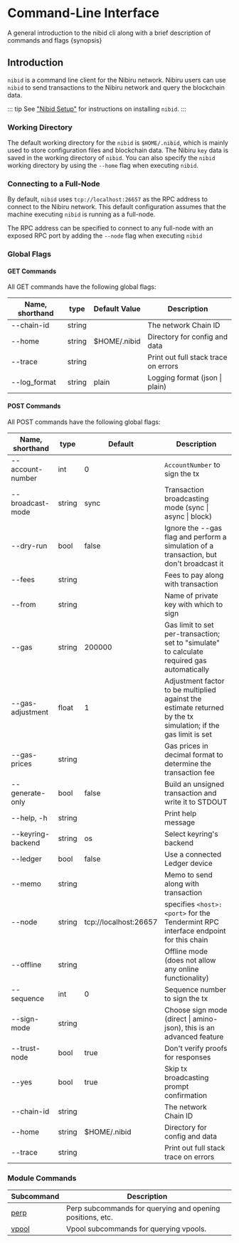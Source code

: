# Command-Line Interface

A general introduction to the nibid cli along with a brief description of commands and flags {synopsis}

## Introduction

`nibid` is a command line client for the Nibiru network. Nibiru users can use `nibid` to send transactions to the Nibiru network and query the blockchain data.

::: tip
See ["Nibid Setup"](../run-nodes/nibid-binary) for instructions on installing `nibid`.
:::

### Working Directory

The default working directory for the `nibid` is `$HOME/.nibid`, which is mainly used to store configuration files and blockchain data. The Nibiru `key` data is saved in the working directory of `nibid`. You can also specify the `nibid` working directory by using the `--home` flag when executing `nibid`.

### Connecting to a Full-Node

By default, `nibid` uses `tcp://localhost:26657` as the RPC address to connect to the Nibiru network. This default configuration assumes that the machine executing `nibid` is running as a full-node.

The RPC address can be specified to connect to any full-node with an exposed RPC port by adding the `--node` flag when executing `nibid`

### Global Flags

#### GET Commands

All GET commands have the following global flags:

| Name, shorthand | type   | Default Value | Description                          |
| --------------- | ------ | ------------- | ------------------------------------ |
| --chain-id      | string |               | The network Chain ID                 |
| --home          | string | $HOME/.nibid  | Directory for config and data        |
| --trace         | string |               | Print out full stack trace on errors |
| --log\_format   | string | plain         | Logging format (json \| plain)       |

#### POST Commands

All POST commands have the following global flags:

| Name, shorthand   | type   | Default               | Description
| ----------------- | ------ | --------------------- | -------------------------------------------------------------------------------------------------------------- |
| --account-number  | int    | 0                     | `AccountNumber` to sign the tx
| --broadcast-mode  | string | sync                  | Transaction broadcasting mode (sync \| async \| block)
| --dry-run         | bool   | false                 | Ignore the --gas flag and perform a simulation of a transaction, but don't broadcast it                        |
| --fees            | string |                       | Fees to pay along with transaction
| --from            | string |                       | Name of private key with which to sign
| --gas             | string | 200000                | Gas limit to set per-transaction; set to "simulate" to calculate required gas automatically                    |
| --gas-adjustment  | float  | 1                     | Adjustment factor to be multiplied against the estimate returned by the tx simulation; if the gas limit is set |
| --gas-prices      | string |                       | Gas prices in decimal format to determine the transaction fee                                                  |
| --generate-only   | bool   | false                 | Build an unsigned transaction and write it to STDOUT 
| --help, -h        | string |                       | Print help message
| --keyring-backend | string | os                    | Select keyring's backend
| --ledger          | bool   | false                 | Use a connected Ledger device
| --memo            | string |                       | Memo to send along with transaction
| --node            | string | tcp://localhost:26657 | specifies `<host>:<port>` for the Tendermint RPC interface endpoint for this chain                                                     |
| --offline         | string |                       | Offline mode (does not allow any online functionality)
| --sequence        | int    | 0                     | Sequence number to sign the tx
| --sign-mode       | string |                       | Choose sign mode (direct \| amino-json), this is an advanced feature                                           |
| --trust-node      | bool   | true                  | Don't verify proofs for responses
| --yes             | bool   | true                  | Skip tx broadcasting prompt confirmation
| --chain-id        | string |                       | The network Chain ID
| --home            | string | $HOME/.nibid          | Directory for config and data
| --trace           | string |                       | Print out full stack trace on errors

### Module Commands

| **Subcommand**                   | **Description**                                           |
| -------------------------------- | --------------------------------------------------------- |
| [perp](./x/perp.md#cli)   | Perp subcommands for querying and opening positions, etc. |
| [vpool](./x/vpool.md#cli) | Vpool subcommands for querying vpools.                    |